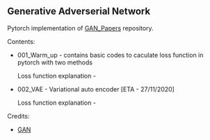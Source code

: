 ## Generative Adverserial Network

Pytorch implementation of [GAN_Papers](https://github.com/Kyushik/Generative-Model.git) repository. 

Contents:

- 001_Warm_up - contains basic codes to caculate loss function in pytorch with two methods

    Loss function explanation - 

- 002_VAE - Variational auto encoder [ETA - 27/11/2020]

    Loss function explanation - 



Credits:

- [GAN](https://github.com/Kyushik/Generative-Model.git)



